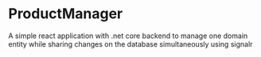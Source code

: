 # ProductManager
A simple react application with .net core backend to manage one domain entity while sharing changes on the database simultaneously using signalr

